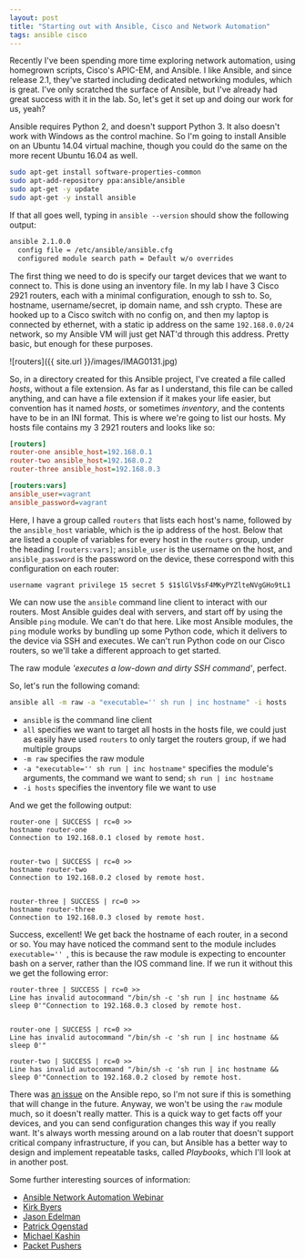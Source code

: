 ```yaml
---
layout: post
title: "Starting out with Ansible, Cisco and Network Automation"
tags: ansible cisco
---
```


Recently I've been spending more time exploring network automation, using
homegrown scripts, Cisco's APIC-EM, and Ansible. I like Ansible, and since
release 2.1, they've started including dedicated networking modules, which is
great. I've only scratched the surface of Ansible, but I've already had great
success with it in the lab. So, let's get it set up and doing our work for us,
yeah?

<!--more-->

Ansible requires Python 2, and doesn't support Python 3. It also doesn't work
with Windows as the control machine. So I'm going to install Ansible on an Ubuntu
14.04 virtual machine, though you could do the same on the more recent Ubuntu
16.04 as well.

```bash
sudo apt-get install software-properties-common
sudo apt-add-repository ppa:ansible/ansible
sudo apt-get -y update
sudo apt-get -y install ansible
```

If that all goes well, typing in `ansible --version` should show the following
output:

```bash
ansible 2.1.0.0
  config file = /etc/ansible/ansible.cfg
  configured module search path = Default w/o overrides
```

The first thing we need to do is specify our target devices that we want to
connect to. This is done using an inventory file. In my lab I have 3 Cisco
2921 routers, each with a minimal configuration, enough to ssh to.  So,
hostname, username/secret, ip domain name, and ssh crypto.
These are hooked up to a Cisco switch with no config on, and
then my laptop is connected by ethernet, with a static ip address on
the same `192.168.0.0/24` network, so my Ansible VM will just get NAT'd through
this address. Pretty basic, but enough for these purposes.

![routers]({{ site.url }}/images/IMAG0131.jpg)

So, in a directory created for this Ansible project, I've created a file
called *hosts*, without a file extension. As far as I understand, this file can
be called anything, and can have a file extension if it makes your life easier,
but convention has it named *hosts*, or sometimes *inventory*, and the contents
have to be in an INI format. This is where we're going to list our hosts. My
hosts file contains my 3 2921 routers and looks like so:

```ini
[routers]
router-one ansible_host=192.168.0.1
router-two ansible_host=192.168.0.2
router-three ansible_host=192.168.0.3

[routers:vars]
ansible_user=vagrant
ansible_password=vagrant
```

Here, I have a group called `routers` that lists each host's name,
followed by the `ansible_host` variable, which is the ip address of the host.
Below that are listed a couple of variables for every host in the `routers`
group, under the heading `[routers:vars]`; `ansible_user` is the username on
the host, and `ansible_password` is the password on the device, these correspond
with this configuration on each router:

```text
username vagrant privilege 15 secret 5 $1$lGlV$sF4MKyPYZlteNVgGHo9tL1
```

We can now use the `ansible` command line client to interact with our routers.
Most Ansible guides deal with servers, and start off by using the Ansible `ping`
module. We can't do that here. Like most Ansible modules, the `ping` module
works by bundling up some Python code, which it delivers to the device via SSH
and executes. We can't run Python code on our Cisco routers, so we'll take a
different approach to get started.

The raw module *'executes a low-down and dirty SSH command'*, perfect.

So, let's run the following comand:

```bash
ansible all -m raw -a "executable='' sh run | inc hostname" -i hosts
```

* `ansible` is the command line client
* `all` specifies we want to target all hosts in the hosts file, we
could just as easily have used `routers` to only target the routers group, if we
had multiple groups
* `-m raw` specifies the raw module
* `-a "executable='' sh run | inc hostname"` specifies the module's arguments,
the command we want to send; `sh run | inc hostname`
* `-i hosts` specifies the inventory file we want to use

And we get the following output:

```
router-one | SUCCESS | rc=0 >>
hostname router-one
Connection to 192.168.0.1 closed by remote host.


router-two | SUCCESS | rc=0 >>
hostname router-two
Connection to 192.168.0.2 closed by remote host.


router-three | SUCCESS | rc=0 >>
hostname router-three
Connection to 192.168.0.3 closed by remote host.
```

Success, excellent! We get back the hostname of each router, in a second or so.
You may have noticed the command sent to the module includes `executable='' `,
this is because the raw module is expecting to encounter bash on a server,
rather than the IOS command line. If we run it without this we get the following
error:

```
router-three | SUCCESS | rc=0 >>
Line has invalid autocommand "/bin/sh -c 'sh run | inc hostname && sleep 0'"Connection to 192.168.0.3 closed by remote host.


router-one | SUCCESS | rc=0 >>
Line has invalid autocommand "/bin/sh -c 'sh run | inc hostname && sleep 0'"

router-two | SUCCESS | rc=0 >>
Line has invalid autocommand "/bin/sh -c 'sh run | inc hostname && sleep 0'"Connection to 192.168.0.2 closed by remote host.
```

There was [an issue](https://github.com/ansible/ansible-modules-core/issues/3332)
on the Ansible repo, so I'm not sure if this is something that will change in
the future. Anyway, we won't be using the `raw` module much, so it doesn't really matter.
This is a quick way to get facts off your devices, and you can send configuration
changes this way if you really want. It's always worth messing around on a lab
router that doesn't support critical company infrastructure, if you can, but
Ansible has a better way to design and implement repeatable tasks, called
*Playbooks*, which I'll look at in another post.

Some further interesting sources of information:

* [Ansible Network Automation Webinar](https://www.ansible.com/webinars-training/automating-your-network)
* [Kirk Byers](https://pynet.twb-tech.com/blog/automation/cisco-ios.html)
* [Jason Edelman](http://jedelman.com/home/network-automation-with-ansible-dynamically-configuring-interface-descriptions/)
* [Patrick Ogenstad](https://networklore.com/ansible-device-versions/)
* [Michael Kashin](https://networkop.github.io/blog/2015/06/24/ansible-intro/)
* [Packet Pushers](http://packetpushers.net/ansible-cisco-snmp/)






